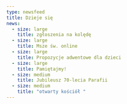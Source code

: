 ```yaml
---
type: newsfeed
title: Dzieje się
news:
  - size: large
    title: zgłoszenia na kolędę
  - size: large
    title: Msze św. online
  - size: large
    title: Propozycje adwentowe dla dzieci
  - size: large
    title: Pamiętajmy!
  - size: medium
    title: Jubileusz 70-lecia Parafii
  - size: medium
    title: "otwarty kościół "
---
```

